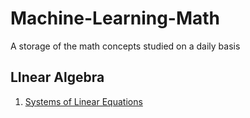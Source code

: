 # Machine-Learning-Math
A storage of the math concepts studied on a daily basis

## LInear Algebra
1) [Systems of Linear Equations](https://github.com/sanjay-ks23/Machine-Learning-Math/tree/main/Linear%20Algebra)
